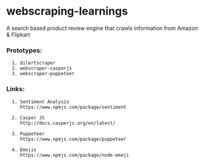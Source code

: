 # webscraping-learnings

A search based product review engine that crawls information from Amazon &amp; Flipkart

### Prototypes:
      
      1. dilertscraper
      2. webscraper-casperjs
      3. webscraper-puppeteer

### Links:

      1. Sentiment Analysis
         https://www.npmjs.com/package/sentiment

      2. Casper JS
         http://docs.casperjs.org/en/latest/

      3. Puppeteer
         https://www.npmjs.com/package/puppeteer

      4. Emojis
         https://www.npmjs.com/package/node-emoji 
